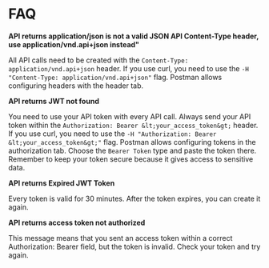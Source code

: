 FAQ
===

**API returns application/json is not a valid JSON API Content-Type header, use application/vnd.api+json instead"**

All API calls need to be created with the ``Content-Type: application/vnd.api+json`` header. If you use curl, you need to use the ``-H "Content-Type: application/vnd.api+json"`` flag. Postman allows configuring headers with the header tab.

**API returns JWT not found**

You need to use your API token with every API call. Always send your API token within the ``Authorization: Bearer &lt;your_access_token&gt;`` header. If you use curl, you need to use the ``-H "Authorization: Bearer &lt;your_access_token&gt;"`` flag. Postman allows configuring tokens in the authorization tab. Choose the ``Bearer Token`` type and paste the token there. Remember to keep your token secure because it gives access to sensitive data.

**API returns Expired JWT Token**

Every token is valid for 30 minutes. After the token expires, you can create it again.

**API returns access token not authorized**

This message means that you sent an access token within a correct Authorization: Bearer field, but the token is invalid. Check your token and try again.
